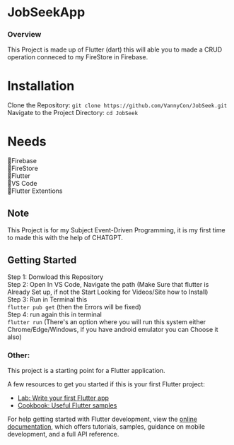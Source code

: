 # JobSeekApp


### Overview
This Project is made up of Flutter (dart) this will able you to made a CRUD operation conneced to my FireStore in Firebase.

# Installation
Clone the Repository:
`git clone https://github.com/VannyCon/JobSeek.git` <br>
Navigate to the Project Directory:
`cd JobSeek`


# Needs
🦜Firebase <br>
🦜FireStore <br>
🦜Flutter <br>
🦜VS Code <br>
🦜Flutter Extentions <br>




## Note
This Project is for my Subject Event-Driven Programming, it is my first time to made this with the help of CHATGPT.


## Getting Started
Step 1: Donwload this Repository <br>
Step 2: Open In VS Code, Navigate the path (Make Sure that flutter is Already Set up, if not the Start Looking for Videos/Site how to Install) <br>
Step 3: Run in Terminal this <br>
`flutter pub get` (then the Errors will be fixed) <br>
Step 4: run again this in terminal <br>
`flutter run` (There's an option where you will run this system either Chrome/Edge/Windows, if you have android emulator you can Choose it also) <br>



### Other: 
This project is a starting point for a Flutter application.

A few resources to get you started if this is your first Flutter project:

- [Lab: Write your first Flutter app](https://docs.flutter.dev/get-started/codelab)
- [Cookbook: Useful Flutter samples](https://docs.flutter.dev/cookbook)

For help getting started with Flutter development, view the
[online documentation](https://docs.flutter.dev/), which offers tutorials,
samples, guidance on mobile development, and a full API reference.
